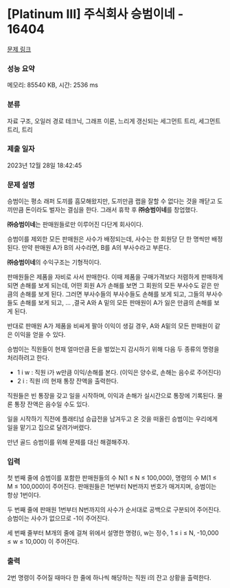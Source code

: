 # [Platinum III] 주식회사 승범이네 - 16404 

[문제 링크](https://www.acmicpc.net/problem/16404) 

### 성능 요약

메모리: 85540 KB, 시간: 2536 ms

### 분류

자료 구조, 오일러 경로 테크닉, 그래프 이론, 느리게 갱신되는 세그먼트 트리, 세그먼트 트리, 트리

### 제출 일자

2023년 12월 28일 18:42:45

### 문제 설명

<p>승범이는 평소 래퍼 도끼를 흠모해왔지만, 도끼만큼 랩을 잘할 수 없다는 것을 깨닫고 도끼만큼 돈이라도 벌자는 결심을 한다. 그래서 휴학 후 <strong>㈜승범이네</strong>를 창업했다.</p>

<p><strong>㈜승범이네</strong>는 판매원들로만 이루어진 다단계 회사이다.</p>

<p>승범이를 제외한 모든 판매원은 사수가 배정되는데, 사수는 한 회원당 단 한 명씩만 배정된다. 만약 판매원 A가 B의 사수라면, B를 A의 부사수라고 부른다.</p>

<p><strong>㈜승범이네</strong>의 수익구조는 기형적이다.</p>

<p>판매원들은 제품을 자비로 사서 판매한다. 이때 제품을 구매가격보다 저렴하게 판매하게 되면 손해를 보게 되는데, 어떤 회원 A가 손해를 보면 그 회원의 모든 부사수도 같은 만큼의 손해를 보게 된다. 그러면 부사수들의 부사수들도 손해를 보게 되고, 그들의 부사수들도 손해를 보게 되고, … ,결국 A와 A 밑의 모든 판매원이 A가 잃은 만큼의 손해를 보게 된다.</p>

<p>반대로 판매원 A가 제품을 비싸게 팔아 이익이 생길 경우, A와 A밑의 모든 판매원이 같은 이익을 얻을 수 있다.</p>

<p>승범이는 직원들이 현재 얼마만큼 돈을 벌었는지 감시하기 위해 다음 두 종류의 명령을 처리하려고 한다.</p>

<ul>
	<li>1 i w : 직원 i가 w만큼 이익/손해를 본다. (이익은 양수로, 손해는 음수로 주어진다)</li>
	<li>2 i : 직원 i의 현재 통장 잔액을 출력한다.</li>
</ul>

<p>직원들은 빈 통장을 갖고 일을 시작하며, 이익과 손해가 실시간으로 통장에 기록된다. 물론 통장 잔액은 음수일 수도 있다.</p>

<p>일을 시작하기 직전에 플래티넘 승급전을 남겨두고 온 것을 떠올린 승범이는 우리에게 일을 맡기고 집으로 달려가버렸다.</p>

<p>만년 골드 승범이를 위해 문제를 대신 해결해주자.</p>

### 입력 

 <p>첫 번째 줄에 승범이를 포함한 판매원들의 수 N(1 ≤ N ≤ 100,000), 명령의 수 M(1 ≤ M ≤ 100,000)이 주어진다. 판매원들은 1번부터 N번까지 번호가 매겨지며, 승범이는 항상 1번이다.</p>

<p>두 번째 줄에 판매원 1번부터 N번까지의 사수가 순서대로 공백으로 구분되어 주어진다. 승범이는 사수가 없으므로 -1이 주어진다.</p>

<p>세 번째 줄부터 M개의 줄에 걸쳐 위에서 설명한 명령(i, w는 정수, 1 ≤ i ≤ N, -10,000 ≤ w ≤ 10,000) 이 주어진다.</p>

### 출력 

 <p class="MsoNoSpacing" style="margin:0cm 0cm 0.0001pt; text-align:justify">2번 명령이 주어질 때마다 한 줄에 하나씩 해당하는 직원 i의 잔고 상황을 출력한다.</p>

